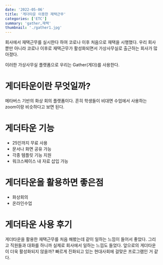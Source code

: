 ```yaml
---
date: '2022-05-06'
title: '게더타운 이용한 재택근무'
categories: ['ETC']
summary: 'gather,재택'
thumbnail: './gather1.jpg'
---
```


회사에서 재택근무를 실시한다 하여 코로나 이후 처음으로 재택을 시행했다.
우리 회사 뿐만 아니라 코로나 이후로 재택근무가 활성화되면서 가상사무실로 출근하는 회사가 많아졌다.

이러한 가상사무실 플랫폼으로 우리는 Gather(게더)를 사용한다.

# 게더타운이란 무엇일까?
메타버스 기반의 화상 회의 플랫폼이다.
흔히 학생들이 비대면 수업에서 사용하는 zoom이랑 비슷하다고 보면 된다.

# 게더타운 기능
- 25인까지 무료 사용
- 문서나 화면 공유 가능
- 각종 템플릿 기능 지원
- 워크스페이스 내 자료 삽입 가능

# 게더타운을 활용하면 좋은점
- 화상회의
- 온라인수업


# 게더타운 사용 후기
게더타운을 활용한 재택근무를 처음 해봤는데 같이 일하는 느낌이 들어서 좋았다.
그리고 직원들과 대화를 하니까 실제로 회사에서 일하는 느낌도 들었다.
앞으로의 게더타운이 더욱 활성화되지 않을까?
빠르게 진화되고 있는 현대사회에 걸맞은 프로그램인 거 같다.
